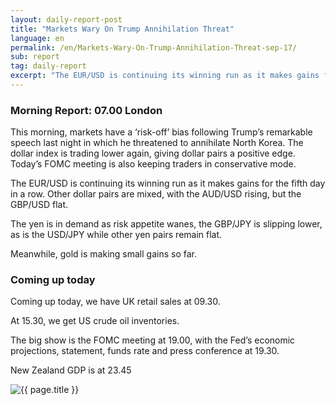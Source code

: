 ```yaml
---
layout: daily-report-post
title: "Markets Wary On Trump Annihilation Threat"
language: en
permalink: /en/Markets-Wary-On-Trump-Annihilation-Threat-sep-17/
sub: report
tag: daily-report
excerpt: "The EUR/USD is continuing its winning run as it makes gains for the fifth day in a row. Other dollar pairs are mixed, with the AUD/USD rising, but the GBP/USD flat."
---
```

### Morning Report: 07.00 London

This morning, markets have a ‘risk-off’ bias following Trump’s remarkable speech last night in which he threatened to annihilate North Korea. The dollar index is trading lower again, giving dollar pairs a positive edge. Today’s FOMC meeting is also keeping traders in conservative mode. 

The EUR/USD is continuing its winning run as it makes gains for the fifth day in a row. Other dollar pairs are mixed, with the AUD/USD rising, but the GBP/USD flat. 

The yen is in demand as risk appetite wanes, the GBP/JPY is slipping lower, as is the USD/JPY while other yen pairs remain flat. 

Meanwhile, gold is making small gains so far. 

### Coming up today 

Coming up today, we have UK retail sales at 09.30. 

At 15.30, we get US crude oil inventories. 

The big show is the FOMC meeting at 19.00, with the Fed’s economic projections, statement, funds rate and press conference at 19.30. 

New Zealand GDP is at 23.45

<p><img src="{{ "/assets/images/daily-report/2017-09-20_06-25-07.jpg" | relative_url }}" alt="{{ page.title }}" title="{{ page.title }}"></p>